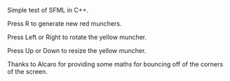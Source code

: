 Simple test of SFML in C++.



Press R to generate new red munchers.

Press Left or Right to rotate the yellow muncher.  

Press Up or Down to resize the yellow muncher.



Thanks to Alcaro for providing some maths for bouncing off of the corners of the screen.